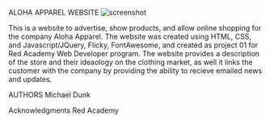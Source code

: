 ALOHA APPAREL WEBSITE
![screenshot](/aloha.PNG "inhabitent homepage screenshot")

This is a website to advertise, show products, and allow online shopping for the company Aloha Apparel.
 The website was created using HTML, CSS, and Javascript/JQuery, Flicky, FontAwesome,
 and created as project 01 for Red Academy Web Developer program.
 The website provides a description of the store and their
 ideaology on the clothing market, as well it links the customer with the company
 by providing the ability to recieve emailed news and updates.

AUTHORS
Michael Dunk

Acknowledgments
Red Academy  